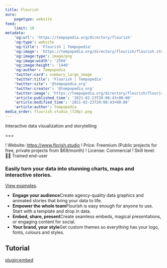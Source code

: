```yaml
---
title: Flourish
aura:
    pagetype: website
feed:
    limit: 10
metadata:
    'og:url': 'https://tempopedia.org/directory/flourish'
    'og:type': website
    'og:title': 'Flourish | Tempopedia'
    'og:image': 'https://tempopedia.org/directory/flourish/flourish.studio_(720p).png'
    'og:image:type': image/png
    'og:image:width': '2560'
    'og:image:height': '1440'
    'og:author': Tempopedia
    'twitter:card': summary_large_image
    'twitter:title': 'Flourish | Tempopedia'
    'twitter:site': '@tempopedia_org'
    'twitter:creator': '@tempopedia_org'
    'twitter:image': 'https://tempopedia.org/directory/flourish/flourish.studio_(720p).png'
    'article:published_time': '2021-02-23T20:08:43+00:00'
    'article:modified_time': '2021-02-23T20:08:43+00:00'
    'article:author': Tempopedia
media_order: flourish.studio_(720p).png
---
```


Interactive data visualization and storytelling

===

! Website: https://www.florish.studio
! Price: Freemium (Public projects for free, private projects from $69/month)
! License: Commercial
! Skill level: 🏋️‍♀️ Trained end-user

### Easily turn your data into stunning charts, maps and interactive stories.
[View examples](https://flourish.studio/examples).

-   **Engage your audience**Create agency-quality data graphics and animated stories that bring your data to life.
-   **Empower the whole team**Flourish is easy enough for anyone to use. Start with a template and drop in data.
-   **Embed, share, present**Create seamless embeds, magical presentations, or engaging content for social.
-   **Your brand, your style**Get custom themes so everything has your logo, fonts, colours and styles.

## Tutorial
[plugin:embed](https://towardsdatascience.com/creating-awesome-map-data-visualizations-using-flourish-studio-6410a8e01c74)